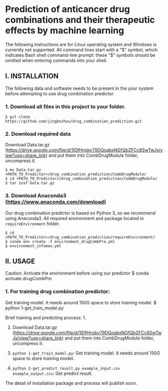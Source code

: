 # Prediction of anticancer drug combinations and their therapeutic effects by machine learning

The following instructions are for Linux operating system and Windows is currently not supported. All command lines start with a "$" symbol, which indicates Bash shell command-line prompt: these "$" symbols should be omitted when entering commands into your shell.

## I. INSTALLATION

The following data and software needs to be present in the your system before attempting to use drug combination predictor.

### 1. Download all files in this project to your folder.
    $ git clone https://github.com/jingbozhou/drug_combination_prediction.git
    
### 2. Download required data
Download Data.tar.gz (https://drive.google.com/file/d/1lDfHnsby79DQoabxNGfQbZFCc8SwTwJy/view?usp=share_link) and put them into CombDrugModule folder, uncompress it.
    
    $ mv Data.tar.gz <PATH_TO_Predictor>/drug_combination_prediction/CombDrugModule/
    $ cd <PATH_TO_Predictor>/drug_combination_prediction/CombDrugModule/
    $ tar zvxf Data.tar.gz


### 3. Download Anaconda3 (https://www.anaconda.com/download)
Our drug combination predictor is based on Python 3, so we recommend using Anaconda3. All required environment and package located in `requireEnvironment` folder.

    $ cd <PATH_TO_Predictor>/drug_combination_prediction/requireEnvironment/
    $ conda env create -f environment_drugCombPro.yml
    $ environment_infomax.yml
    


## II. USAGE
Caution: Activate the environment before using our predictor
    $ conda activate drugCombPro

### 1. For training drug combination predictor:
Get training model. It needs around 150G space to store training model.
    $ python 1-get_train_model.py



Brief training and predicting process:
1. 

2. Download Data.tar.gz (https://drive.google.com/file/d/1lDfHnsby79DQoabxNGfQbZFCc8SwTwJy/view?usp=share_link) and put them into CombDrugModule folder, uncompress it.

3. `python 1-get_train_model.py`: Get training model. It needs around 150G space to store training model.

4. `python 2-get_predict_result.py example_input.csv example_output.csv`: Get predict result.


The detail of installation package and process will publish soon.
